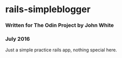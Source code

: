 # rails-simpleblogger

### Written for The Odin Project by John White
### July 2016

Just a simple practice rails app, nothing special here.
